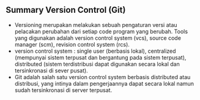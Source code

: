 ## Summary Version Control (Git) ##
- Versioning merupakan melakukan sebuah pengaturan versi atau pelacakan perubahan dari setiap code program yang berubah. Tools yang digunakan adalah version control system (vcs), source code manager (scm), revision control system (rcs).
- version control system : single user (berbasis lokal), centralized (mempunyai sistem terpusat dan bergantung pada sistem terpusat), distributed (sistem terdistribusi dapat digunakan secara lokal dan tersinkronasi di sever pusat). 
- Git adalah salah satu version control system berbasis distributed atau distribusi, yang intinya dalam pengerjaannya dapat secara lokal namun sudah tersinkronasi di server terpusat. 